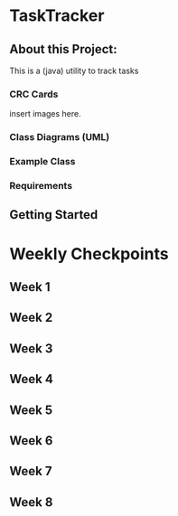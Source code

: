 # TaskTracker
## About this Project:
This is a (java) utility to track tasks

### CRC Cards
insert images here.

### Class Diagrams (UML)
### Example Class
<insert image here of example class CRC cards>

### Requirements

## Getting Started

# Weekly Checkpoints

## Week 1

## Week 2

## Week 3

## Week 4

## Week 5

## Week 6

## Week 7

## Week 8
